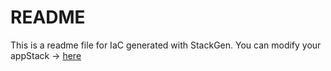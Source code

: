 # README
This is a readme file for IaC generated with StackGen.
You can modify your appStack -> [here](http://main.dev.stackgen.com/appstacks/505f0254-adc2-4efb-8bcb-0a3e86fa8c36)
